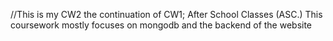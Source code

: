 //This is my CW2 the continuation of CW1; After School Classes (ASC.) This coursework mostly focuses on mongodb and the backend of the website
